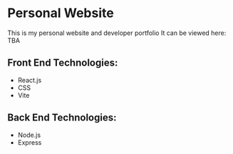 # Personal Website
This is my personal website and developer portfolio
It can be viewed here: TBA
## Front End Technologies:
* React.js
* CSS
* Vite
## Back End Technologies:
* Node.js
* Express